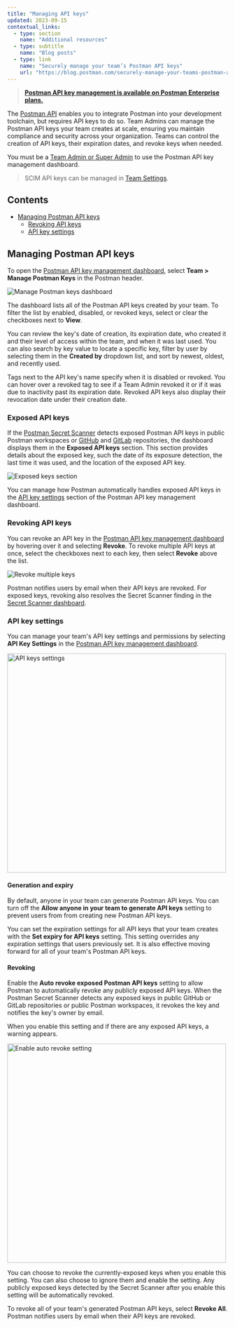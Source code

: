 ```yaml
---
title: "Managing API keys"
updated: 2023-09-15
contextual_links:
  - type: section
    name: "Additional resources"
  - type: subtitle
    name: "Blog posts"
  - type: link
    name: "Securely manage your team’s Postman API keys"
    url: "https://blog.postman.com/securely-manage-your-teams-postman-api-keys/"
---
```


> **[Postman API key management is available on Postman Enterprise plans.](https://www.postman.com/pricing)**

The [Postman API](/docs/developer/postman-api/intro-api/) enables you to integrate Postman into your development toolchain, but requires API keys to do so. Team Admins can manage the Postman API keys your team creates at scale, ensuring you maintain compliance and security across your organization. Teams can control the creation of API keys, their expiration dates, and revoke keys when needed.

You must be a [Team Admin or Super Admin](/docs/collaborating-in-postman/roles-and-permissions/#team-roles) to use the Postman API key management dashboard.

> SCIM API keys can be managed in [Team Settings](http://go.postman.co/settings/team/auth).

## Contents

* [Managing Postman API keys](#managing-postman-api-keys)
    * [Revoking API keys](#revoking-api-keys)
    * [API key settings](#api-key-settings)

## Managing Postman API keys

To open the [Postman API key management dashboard](http://go.postman.co/manage-postman-keys), select **Team > Manage Postman Keys** in the Postman header.

<img alt="Manage Postman keys dashboard" src="https://assets.postman.com/postman-docs/v10/manage-postman-api-keys-dashboard-v10.18.jpg"/>

The dashboard lists all of the Postman API keys created by your team. To filter the list by enabled, disabled, or revoked keys, select or clear the checkboxes next to **View**.

You can review the key's date of creation, its expiration date, who created it and their level of access within the team, and when it was last used. You can also search by key value to locate a specific key, filter by user by selecting them in the **Created by** dropdown list, and sort by newest, oldest, and recently used.

Tags next to the API key's name specify when it is disabled or revoked. You can hover over a revoked tag to see if a Team Admin revoked it or if it was due to inactivity past its expiration date. Revoked API keys also display their revocation date under their creation date.

### Exposed API keys

If the [Postman Secret Scanner](https://learning.postman.com/docs/administration/token-scanner/) detects exposed Postman API keys in public Postman workspaces or [GitHub](/docs/administration/token-scanner/#protecting-postman-api-keys-in-github) and [GitLab](/docs/administration/token-scanner/#protecting-postman-api-keys-in-gitlab) repositories, the dashboard displays them in the **Exposed API keys** section. This section provides details about the exposed key, such the date of its exposure detection, the last time it was used, and the location of the exposed API key.

<img alt="Exposed keys section" src="https://assets.postman.com/postman-docs/v10/manage-postman-exposed-api-keys-v10.18.jpg"/>

You can manage how Postman automatically handles exposed API keys in the [API key settings](#revoking) section of the Postman API key management dashboard.

### Revoking API keys

You can revoke an API key in the [Postman API key management dashboard](http://go.postman.co/manage-postman-keys) by hovering over it and selecting **Revoke**. To revoke multiple API keys at once, select the checkboxes next to each key, then select **Revoke** above the list.

<img alt="Revoke multiple keys" src="https://assets.postman.com/postman-docs/v10/manage-postman-api-keys-revoke-v10.18.jpg"/>

Postman notifies users by email when their API keys are revoked. For exposed keys, revoking also resolves the Secret Scanner finding in the [Secret Scanner dashboard](https://learning.postman.com/docs/administration/token-scanner/#secret-scanner-dashboard).

### API key settings

You can manage your team's API key settings and permissions by selecting **API Key Settings** in the [Postman API key management dashboard](http://go.postman.co/manage-postman-keys).

<img alt="API keys settings" src="https://assets.postman.com/postman-docs/v10/manage-postman-api-keys-settings-v10.18.jpg" width="500px"/>

#### Generation and expiry

By default, anyone in your team can generate Postman API keys. You can turn off the **Allow anyone in your team to generate API keys** setting to prevent users from from creating new Postman API keys.

You can set the expiration settings for all API keys that your team creates with the **Set expiry for API keys** setting. This setting overrides any expiration settings that users previously set. It is also effective moving forward for all of your team's Postman API keys.

#### Revoking

Enable the **Auto revoke exposed Postman API keys** setting to allow Postman to automatically revoke any publicly exposed API keys. When the Postman Secret Scanner detects any exposed keys in public GitHub or GitLab repositories or public Postman workspaces, it revokes the key and notifies the key's owner by email.

When you enable this setting and if there are any exposed API keys, a warning appears.

<img alt="Enable auto revoke setting" src="https://assets.postman.com/postman-docs/v10/manage-postman-api-keys-settings-auto-revoke-confirm-v10.18.jpg" width="500px"/>

You can choose to revoke the currently-exposed keys when you enable this setting. You can also choose to ignore them and enable the setting. Any publicly exposed keys detected by the Secret Scanner after you enable this setting will be automatically revoked.

To revoke all of your team's generated Postman API keys, select **Revoke All**. Postman notifies users by email when their API keys are revoked.
